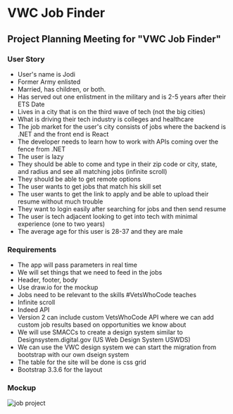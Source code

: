 # VWC Job Finder
## Project Planning Meeting for "VWC Job Finder"
### User Story
- User's name is Jodi
- Former Army enlisted
- Married, has children, or both. 
- Has served out one enlistment in the military and is 2-5 years after their ETS Date
- Lives in a city that is on the third wave of tech (not the big cities) 
- What is driving their tech industry is colleges and healthcare
- The job market for the user's city consists of jobs where the backend is .NET and the front end is React
- The developer needs to learn how to work with APIs coming over the fence from .NET
- The user is lazy
- They should be able to come and type in their zip code or city, state, and radius and see all matching jobs (infinite scroll)
- They should be able to get remote options 
- The user wants to get jobs that match his skill set
- The user wants to get the link to apply and be able to upload their resume without much trouble
- They want to login easily after searching for jobs and then send resume 
- The user is tech adjacent looking to get into tech with minimal experience (one to two years)
- The average age for this user is 28-37 and they are male
### Requirements
- The app will pass parameters in real time 
- We will set things that we need to feed in the jobs 
- Header, footer, body 
- Use draw.io for the mockup
- Jobs need to be relevant to the skills #VetsWhoCode teaches
- Infinite scroll
- Indeed API
- Version 2 can include custom VetsWhoCode API where we can add custom job results based on opportunities we know about
- We will use SMACCs to create a design system similar to Designsystem.digital.gov (US Web Design System USWDS) 
- We can use the VWC design system we can start the migration from bootstrap with our own dseign system 
- The table for the site will be done is css grid 
- Bootstrap 3.3.6 for the layout
### Mockup
![job project](https://user-images.githubusercontent.com/57218090/113416394-d9912180-9386-11eb-8f5f-3e0825f36c40.PNG)

